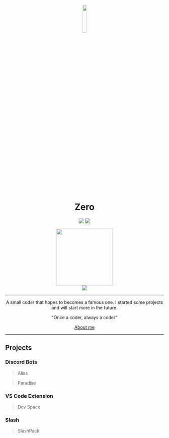 <p align="center"><img align="center" src="https://zer0less.vercel.app/img/pfp.png" width="15%"/></p>
<p align="center">
  <h1 align="center">Zero</h1>
</p>
<p align="center">
  <img src="https://img.shields.io/badge/slashDEV-slash-red"/>
  <img src="https://wakatime.com/badge/user/360b9b99-ab30-48e8-8c3b-7722027bf78d.svg"/>
</p>

<div align="center">
<img height="180em" src="https://github-readme-stats.vercel.app/api?username=zer0less&show_icons=true&hide_border=true&count_private=true&include_all_commits=true&title_color=f00&text_color=ffa500&icon_color=f00&bg_color=000&env=PAT_1" />
  <br>
<img src="https://github-readme-stats.vercel.app/api/top-langs/?username=zer0less&hide_border=true&layout=compact&title_color=f00&text_color=ffa500&icon_color=f00&bg_color=000&env=PAT_1" />
</div>

<hr><p align="center">A small coder that hopes to becomes a famous one. I started some projects and will start more in the future.</p>
<p align="center">"Once a coder, always a coder"</p>
<p align="center"><a href="https://zer0less.vercel.app/">About me</a></p>
<hr>

## Projects

### Discord Bots

> Alias

> Paradise

### VS Code Extension

> Dev Space

### Slash

> SlashPack
